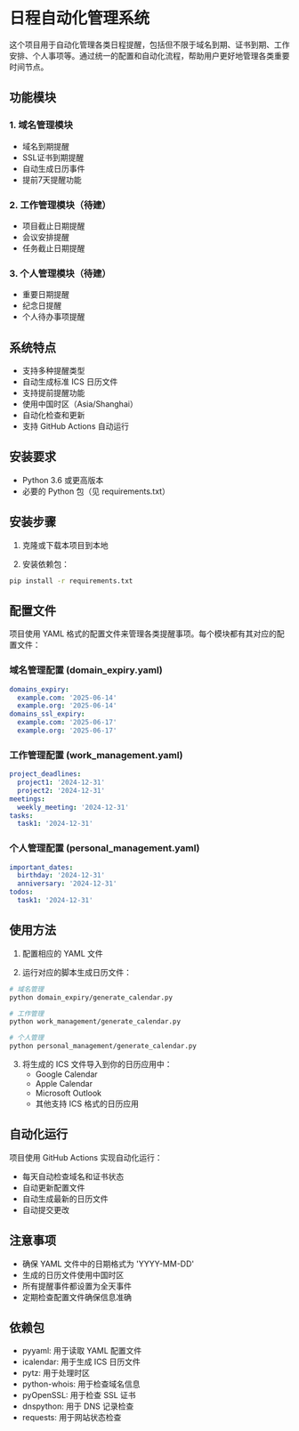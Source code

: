 # 日程自动化管理系统

这个项目用于自动化管理各类日程提醒，包括但不限于域名到期、证书到期、工作安排、个人事项等。通过统一的配置和自动化流程，帮助用户更好地管理各类重要时间节点。

## 功能模块

### 1. 域名管理模块
- 域名到期提醒
- SSL证书到期提醒
- 自动生成日历事件
- 提前7天提醒功能

### 2. 工作管理模块（待建）
- 项目截止日期提醒
- 会议安排提醒
- 任务截止日期提醒

### 3. 个人管理模块（待建）
- 重要日期提醒
- 纪念日提醒
- 个人待办事项提醒

## 系统特点

- 支持多种提醒类型
- 自动生成标准 ICS 日历文件
- 支持提前提醒功能
- 使用中国时区（Asia/Shanghai）
- 自动化检查和更新
- 支持 GitHub Actions 自动运行

## 安装要求

- Python 3.6 或更高版本
- 必要的 Python 包（见 requirements.txt）

## 安装步骤

1. 克隆或下载本项目到本地

2. 安装依赖包：
```bash
pip install -r requirements.txt
```

## 配置文件

项目使用 YAML 格式的配置文件来管理各类提醒事项。每个模块都有其对应的配置文件：

### 域名管理配置 (domain_expiry.yaml)
```yaml
domains_expiry:
  example.com: '2025-06-14'
  example.org: '2025-06-14'
domains_ssl_expiry:
  example.com: '2025-06-17'
  example.org: '2025-06-17'
```

### 工作管理配置 (work_management.yaml)
```yaml
project_deadlines:
  project1: '2024-12-31'
  project2: '2024-12-31'
meetings:
  weekly_meeting: '2024-12-31'
tasks:
  task1: '2024-12-31'
```

### 个人管理配置 (personal_management.yaml)
```yaml
important_dates:
  birthday: '2024-12-31'
  anniversary: '2024-12-31'
todos:
  task1: '2024-12-31'
```

## 使用方法

1. 配置相应的 YAML 文件

2. 运行对应的脚本生成日历文件：
```bash
# 域名管理
python domain_expiry/generate_calendar.py

# 工作管理
python work_management/generate_calendar.py

# 个人管理
python personal_management/generate_calendar.py
```

3. 将生成的 ICS 文件导入到你的日历应用中：
   - Google Calendar
   - Apple Calendar
   - Microsoft Outlook
   - 其他支持 ICS 格式的日历应用

## 自动化运行

项目使用 GitHub Actions 实现自动化运行：

- 每天自动检查域名和证书状态
- 自动更新配置文件
- 自动生成最新的日历文件
- 自动提交更改

## 注意事项

- 确保 YAML 文件中的日期格式为 'YYYY-MM-DD'
- 生成的日历文件使用中国时区
- 所有提醒事件都设置为全天事件
- 定期检查配置文件确保信息准确

## 依赖包

- pyyaml: 用于读取 YAML 配置文件
- icalendar: 用于生成 ICS 日历文件
- pytz: 用于处理时区
- python-whois: 用于检查域名信息
- pyOpenSSL: 用于检查 SSL 证书
- dnspython: 用于 DNS 记录检查
- requests: 用于网站状态检查 